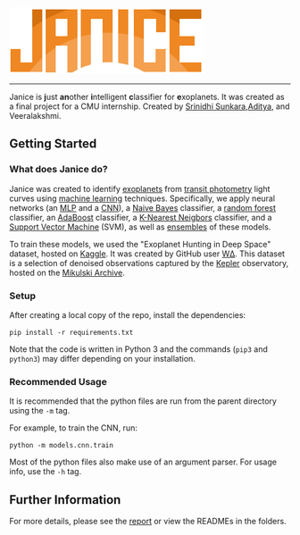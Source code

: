 ![](https://raw.githubusercontent.com/adityaradk/janice/master/logo.png)
___


Janice is **j**ust **an**other **i**ntelligent **c**lassifier for **e**xoplanets. It was created as a final project for a CMU internship. Created by  [Srinidhi Sunkara](https://github.com/Srinidhi-Sunkara),[Aditya](https://github.com/adityaradk), and Veeralakshmi.

## Getting Started

### What does Janice do?

Janice was created to identify [exoplanets](https://en.wikipedia.org/wiki/Exoplanet) from [transit photometry](https://en.wikipedia.org/wiki/Methods_of_detecting_exoplanets#Transit_photometry) light curves using [machine learning](https://en.wikipedia.org/wiki/Machine_learning) techniques. Specifically, we apply neural networks (an [MLP](https://en.wikipedia.org/wiki/Multilayer_perceptron) and a [CNN](https://en.wikipedia.org/wiki/Convolutional_neural_network)), a [Naive Bayes](https://en.wikipedia.org/wiki/Naive_Bayes_classifier) classifier, a [random forest](https://en.wikipedia.org/wiki/Random_forest) classifier, an [AdaBoost](https://en.wikipedia.org/wiki/AdaBoost) classifier, a [K-Nearest Neigbors](https://en.wikipedia.org/wiki/K-nearest_neighbors_algorithm) classifier, and a [Support Vector Machine](https://en.wikipedia.org/wiki/Support_vector_machine) (SVM), as well as [ensembles](https://en.wikipedia.org/wiki/Ensemble_learning) of these models.

To train these models, we used the "Exoplanet Hunting in Deep Space" dataset, hosted on [Kaggle](https://www.kaggle.com/keplersmachines/kepler-labelled-time-series-data). It was created by GitHub user [WΔ](https://github.com/winterdelta). This dataset is a selection of denoised observations captured by the [Kepler](https://en.wikipedia.org/wiki/Kepler_space_telescope) observatory, hosted on the [Mikulski Archive](https://archive.stsci.edu/). 

### Setup

After creating a local copy of the repo, install the dependencies:

```
pip install -r requirements.txt
```

Note that the code is written in Python 3 and the commands (`pip3` and `python3`) may differ depending on your installation.

### Recommended Usage

It is recommended that the python files are run from the parent directory using the `-m` tag.

For example, to train the CNN, run:

    python -m models.cnn.train

Most of the python files also make use of an argument parser. For usage info, use the `-h` tag.

## Further Information

For more details, please see the [report](https://raw.githubusercontent.com/adityaradk/janice/master/report.pdf) or view the READMEs in the folders.
